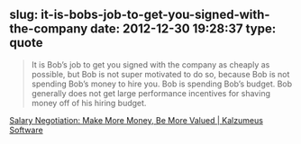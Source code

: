 slug: it-is-bobs-job-to-get-you-signed-with-the-company
date: 2012-12-30 19:28:37
type: quote
---

> It is Bob’s job to get you signed with the company as cheaply as possible, but Bob is not super motivated to do so, because Bob is not spending Bob’s money to hire you. Bob is spending Bob’s budget. Bob generally does not get large performance incentives for shaving money off of his hiring budget.

[Salary Negotiation: Make More Money, Be More Valued | Kalzumeus Software](http://www.kalzumeus.com/2012/01/23/salary-negotiation/)
